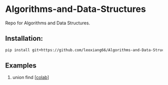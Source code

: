 # Algorithms-and-Data-Structures
Repo for Algorithms and Data Structures.


## Installation:

```bash
pip install git+https://github.com/leoxiang66/Algorithms-and-Data-Structures.git
```

## Examples
1. union find [[colab](https://colab.research.google.com/github/leoxiang66/Algorithms-and-Data-Structures/blob/main/examples/union_find_example.ipynb)]
